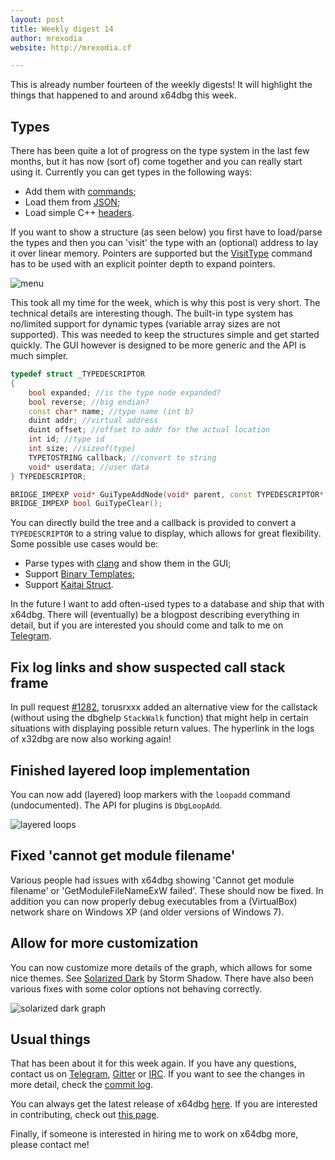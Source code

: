 ```yaml
---
layout: post
title: Weekly digest 14
author: mrexodia
website: http://mrexodia.cf

---
```


This is already number fourteen of the weekly digests! It will highlight the things that happened to and around x64dbg this week.

## Types

There has been quite a lot of progress on the type system in the last few months, but it has now (sort of) come together and you can really start using it. Currently you can get types in the following ways:

- Add them with [commands](http://help.x64dbg.com/en/latest/commands/types/index.html);
- Load them from [JSON](https://gist.github.com/mrexodia/e949ab26d5986a5fc1fa4944ac68147a#file-types-json);
- Load simple C++ [headers](https://gist.github.com/mrexodia/e949ab26d5986a5fc1fa4944ac68147a#file-context32-h).

If you want to show a structure (as seen below) you first have to load/parse the types and then you can 'visit' the type with an (optional) address to lay it over linear memory. Pointers are supported but the [VisitType](http://help.x64dbg.com/en/latest/commands/types/VisitType.html) command has to be used with an explicit pointer depth to expand pointers.

![menu](https://i.imgur.com/Gz2w5N4.png)

This took all my time for the week, which is why this post is very short. The technical details are interesting though. The built-in type system has no/limited support for dynamic types (variable array sizes are not supported). This was needed to keep the structures simple and get started quickly. The GUI however is designed to be more generic and the API is much simpler.

```c++
typedef struct _TYPEDESCRIPTOR
{
    bool expanded; //is the type node expanded?
    bool reverse; //big endian?
    const char* name; //type name (int b)
    duint addr; //virtual address
    duint offset; //offset to addr for the actual location
    int id; //type id
    int size; //sizeof(type)
    TYPETOSTRING callback; //convert to string
    void* userdata; //user data
} TYPEDESCRIPTOR;

BRIDGE_IMPEXP void* GuiTypeAddNode(void* parent, const TYPEDESCRIPTOR* type);
BRIDGE_IMPEXP bool GuiTypeClear();
```

You can directly build the tree and a callback is provided to convert a `TYPEDESCRIPTOR` to a string value to display, which allows for great flexibility. Some possible use cases would be:

- Parse types with [clang](http://clang.llvm.org) and show them in the GUI;
- Support [Binary Templates](http://www.sweetscape.com/010editor/templates.html);
- Support [Kaitai Struct](http://kaitai.io).

In the future I want to add often-used types to a database and ship that with x64dbg. There will (eventually) be a blogpost describing everything in detail, but if you are interested you should come and talk to me on [Telegram](http://telegram.x64dbg.com).

## Fix log links and show suspected call stack frame

In pull request [#1282](https://github.com/x64dbg/x64dbg/pull/1282), torusrxxx added an alternative view for the callstack (without using the dbghelp `StackWalk` function) that might help in certain situations with displaying possible return values. The hyperlink in the logs of x32dbg are now also working again!

## Finished layered loop implementation

You can now add (layered) loop markers with the `loopadd` command (undocumented). The API for plugins is `DbgLoopAdd`.

![layered loops](http://i.imgur.com/L6RFxh2.png)

## Fixed 'cannot get module filename'

Various people had issues with x64dbg showing 'Cannot get module filename' or 'GetModuleFileNameExW failed'. These should now be fixed. In addition you can now properly debug executables from a (VirtualBox) network share on Windows XP (and older versions of Windows 7).

## Allow for more customization

You can now customize more details of the graph, which allows for some nice themes. See [Solarized Dark](https://github.com/x64dbg/x64dbg/wiki/Stylesheets#solarized-dark-mod-by-storm-shadow) by Storm Shadow. There have also been various fixes with some color options not behaving correctly.

![solarized dark graph](http://i.imgur.com/jSSLbec.png) 

## Usual things

That has been about it for this week again. If you have any questions, contact us on [Telegram](http://telegram.x64dbg.com), [Gitter](http://gitter.x64dbg.com) or [IRC](http://webchat.freenode.net/?channels=x64dbg). If you want to see the changes in more detail, check the [commit log](https://github.com/x64dbg/x64dbg/commits).

You can always get the latest release of x64dbg [here](http://releases.x64dbg.com). If you are interested in contributing, check out [this page](http://contribute.x64dbg.com).

Finally, if someone is interested in hiring me to work on x64dbg more, please contact me!